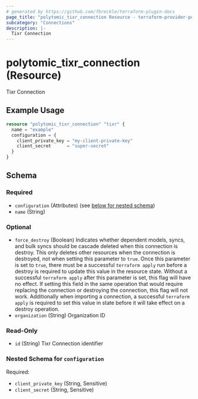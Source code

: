 ```yaml
---
# generated by https://github.com/fbreckle/terraform-plugin-docs
page_title: "polytomic_tixr_connection Resource - terraform-provider-polytomic"
subcategory: "Connections"
description: |-
  Tixr Connection
---
```


# polytomic_tixr_connection (Resource)

Tixr Connection

## Example Usage

```terraform
resource "polytomic_tixr_connection" "tixr" {
  name = "example"
  configuration = {
    client_private_key = "my-client-private-key"
    client_secret      = "super-secret"
  }
}
```

<!-- schema generated by tfplugindocs -->
## Schema

### Required

- `configuration` (Attributes) (see [below for nested schema](#nestedatt--configuration))
- `name` (String)

### Optional

- `force_destroy` (Boolean) Indicates whether dependent models, syncs, and bulk syncs should be cascade deleted when this connection is destroy. This only deletes other resources when the connection is destroyed, not when setting this parameter to `true`. Once this parameter is set to `true`, there must be a successful `terraform apply` run before a destroy is required to update this value in the resource state. Without a successful `terraform apply` after this parameter is set, this flag will have no effect. If setting this field in the same operation that would require replacing the connection or destroying the connection, this flag will not work. Additionally when importing a connection, a successful `terraform apply` is required to set this value in state before it will take effect on a destroy operation.
- `organization` (String) Organization ID

### Read-Only

- `id` (String) Tixr Connection identifier

<a id="nestedatt--configuration"></a>
### Nested Schema for `configuration`

Required:

- `client_private_key` (String, Sensitive)
- `client_secret` (String, Sensitive)


